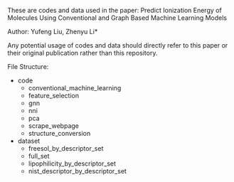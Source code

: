 These are codes and data used in the paper: Predict Ionization Energy of Molecules Using Conventional and Graph Based Machine Learning Models

Author: Yufeng Liu, Zhenyu Li*

Any potential usage of codes and data should directly refer to this paper or their original publication rather than this repository.

File Structure:
- code
	- conventional_machine_learning
	- feature_selection
	- gnn
	- nni
	- pca
	- scrape_webpage
	- structure_conversion
- dataset 
	- freesol_by_descriptor_set
	- full_set
	- lipophilicity_by_descriptor_set
	- nist_descriptor_by_descriptor_set
